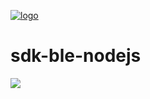 [logo]: https://cdn.xy.company/img/brand/XY_Logo_GitHub.png

[![logo]](https://xy.company)

# sdk-ble-nodejs
[![](https://img.shields.io/gitter/room/XYOracleNetwork/Stardust.svg)](https://gitter.im/XYOracleNetwork/Dev)
